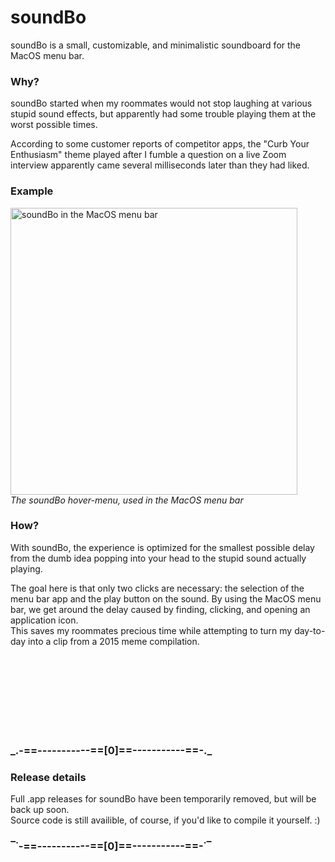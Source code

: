 <h1>soundBo</h1>
<p>
  soundBo is a small, customizable, and minimalistic soundboard for the MacOS menu bar.
</p>

<h3>Why?</h3>
<p>
  soundBo started when my roommates would not stop laughing at various stupid sound effects, but apparently had some trouble playing them at the worst possible times. 
</p>
<p>
  According to some customer reports of competitor apps, the "Curb Your Enthusiasm" theme played after I fumble a question on a live Zoom interview apparently came several milliseconds later than they had liked.
</p>
<h3>Example</h3>
<img width="459" alt="soundBo in the MacOS menu bar" src="https://github.com/user-attachments/assets/51af2531-6327-4224-85ab-6e39e15558a6"></br>
<em>The soundBo hover-menu, used in the MacOS menu bar</em>
</br>
<h3>How?</h3>
<p>
  With soundBo, the experience is optimized for the smallest possible delay from the dumb idea popping into your head to the stupid sound actually playing. 
</p>
<p>
  The goal here is that only two clicks are necessary: the selection of the menu bar app and the play button on the sound. 
  By using the MacOS menu bar, we get around the delay caused by finding, clicking, and opening an application icon. </br>
  This saves my roommates precious time while attempting to turn my day-to-day into a clip from a 2015 meme compilation.
</p>
</br></br></br></br></br></br></br>
<h3>_.-==-----------==[0]==-----------==-._</h3>
<h3>Release details</h3>
<p>
  Full .app releases for soundBo have been temporarily removed, but will be back up soon. </br>
  Source code is still availible, of course, if you'd like to compile it yourself. :)
</p>
<h3>‾˙-==-----------==[0]==-----------==-˙‾</h3>



